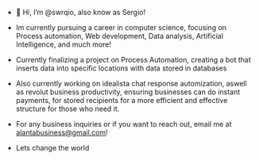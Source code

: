 - 👋 Hi, I’m @swrqio, also know as Sergio!
- Im currently pursuing a career in computer science, focusing on Process automation, Web development, Data analysis, Artificial Intelligence, and much more!
- Currently finalizing a project on Process Automation, creating a bot that inserts data into specific locations with data stored in databases
- Also currently working on idealista chat response automization, aswell as revolut business productivity, ensuring businesses can do instant payments, for stored recipients for a more efficient and effective structure for those who need it.

- For any business inquiries or if you want to reach out, email me at alantabusiness@gmail.com!

- Lets change the world
  
